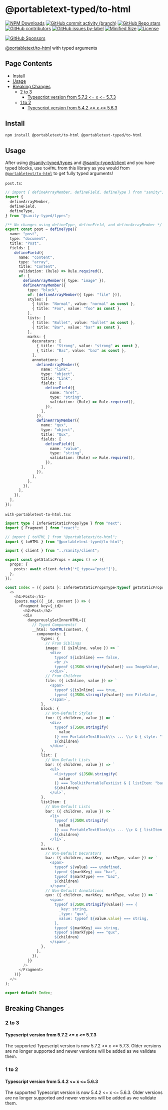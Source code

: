 # @portabletext-typed/to-html

[![NPM Downloads](https://img.shields.io/npm/dw/@portabletext-typed/to-html?style=flat&logo=npm)](https://www.npmjs.com/package/@portabletext-typed/to-html)
[![GitHub commit activity (branch)](https://img.shields.io/github/commit-activity/m/saiichihashimoto/sanity-typed?style=flat&logo=github)](https://github.com/saiichihashimoto/sanity-typed/pulls?q=is%3Apr+is%3Aclosed)
[![GitHub Repo stars](https://img.shields.io/github/stars/saiichihashimoto/sanity-typed?style=flat&logo=github)](https://github.com/saiichihashimoto/sanity-typed/stargazers)
[![GitHub contributors](https://img.shields.io/github/contributors/saiichihashimoto/sanity-typed?style=flat&logo=github)](https://github.com/saiichihashimoto/sanity-typed/graphs/contributors)
[![GitHub issues by-label](https://img.shields.io/github/issues/saiichihashimoto/sanity-typed/help%20wanted?style=flat&logo=github&color=007286)](https://github.com/saiichihashimoto/sanity-typed/labels/help%20wanted)
[![Minified Size](https://img.shields.io/bundlephobia/min/@portabletext-typed/to-html?style=flat)](https://www.npmjs.com/package/@portabletext-typed/to-html?activeTab=code)
[![License](https://img.shields.io/github/license/saiichihashimoto/sanity-typed?style=flat)](LICENSE)

[![GitHub Sponsors](https://img.shields.io/github/sponsors/saiichihashimoto?style=flat&logo=githubsponsors)](https://github.com/sponsors/saiichihashimoto)

[@portabletext/to-html](https://github.com/portabletext/to-html) with typed arguments

## Page Contents
- [Install](#install)
- [Usage](#usage)
- [Breaking Changes](#breaking-changes)
  - [2 to 3](#2-to-3)
    - [Typescript version from 5.7.2 <= x <= 5.7.3](#typescript-version-from-572--x--573)
  - [1 to 2](#1-to-2)
    - [Typescript version from 5.4.2 <= x <= 5.6.3](#typescript-version-from-542--x--563)

## Install

```bash
npm install @portabletext/to-html @portabletext-typed/to-html
```

## Usage

After using [@sanity-typed/types](../types) and [@sanity-typed/client](../client) and you have typed blocks, use `toHTML` from this library as you would from [`@portabletext/to-html`](https://github.com/portabletext/to-html) to get fully typed arguments!

```post.ts```:
```typescript
// import { defineArrayMember, defineField, defineType } from "sanity";
import {
  defineArrayMember,
  defineField,
  defineType,
} from "@sanity-typed/types";

/** No changes using defineType, defineField, and defineArrayMember */
export const post = defineType({
  name: "post",
  type: "document",
  title: "Post",
  fields: [
    defineField({
      name: "content",
      type: "array",
      title: "Content",
      validation: (Rule) => Rule.required(),
      of: [
        defineArrayMember({ type: "image" }),
        defineArrayMember({
          type: "block",
          of: [defineArrayMember({ type: "file" })],
          styles: [
            { title: "Normal", value: "normal" as const },
            { title: "Foo", value: "foo" as const },
          ],
          lists: [
            { title: "Bullet", value: "bullet" as const },
            { title: "Bar", value: "bar" as const },
          ],
          marks: {
            decorators: [
              { title: "Strong", value: "strong" as const },
              { title: "Baz", value: "baz" as const },
            ],
            annotations: [
              defineArrayMember({
                name: "link",
                type: "object",
                title: "Link",
                fields: [
                  defineField({
                    name: "href",
                    type: "string",
                    validation: (Rule) => Rule.required(),
                  }),
                ],
              }),
              defineArrayMember({
                name: "qux",
                type: "object",
                title: "Qux",
                fields: [
                  defineField({
                    name: "value",
                    type: "string",
                    validation: (Rule) => Rule.required(),
                  }),
                ],
              }),
            ],
          },
        }),
      ],
    }),
  ],
});
```
```with-portabletext-to-html.tsx```:
```typescript
import type { InferGetStaticPropsType } from "next";
import { Fragment } from "react";

// import { toHTML } from "@portabletext/to-html";
import { toHTML } from "@portabletext-typed/to-html";

import { client } from "../sanity/client";

export const getStaticProps = async () => ({
  props: {
    posts: await client.fetch('*[_type=="post"]'),
  },
});

const Index = ({ posts }: InferGetStaticPropsType<typeof getStaticProps>) => (
  <>
    <h1>Posts</h1>
    {posts.map(({ _id, content }) => (
      <Fragment key={_id}>
        <h2>Post</h2>
        <div
          dangerouslySetInnerHTML={{
            // Typed Components!
            __html: toHTML(content, {
              components: {
                types: {
                  // From Siblings
                  image: ({ isInline, value }) => `
                    <div>
                      typeof ${isInline} === false,
                      <br />
                      typeof ${JSON.stringify(value)} === ImageValue,
                    </div>`,
                  // From Children
                  file: ({ isInline, value }) => `
                    <span>
                      typeof ${isInline} === true,
                      typeof ${JSON.stringify(value)} === FileValue,
                    </span>`,
                },
                block: {
                  // Non-Default Styles
                  foo: ({ children, value }) => `
                    <div>
                      typeof ${JSON.stringify(
                        value
                      )} === PortableTextBlock\\< ... \\> & { style: "foo" },
                      ${children}
                    </div>`,
                },
                list: {
                  // Non-Default Lists
                  bar: ({ children, value }) => `
                    <ul>
                      <li>typeof ${JSON.stringify(
                        value
                      )} === ToolkitPortableTextList & { listItem: "bar"; },</li>
                      ${children}
                    </ul>`,
                },
                listItem: {
                  // Non-Default Lists
                  bar: ({ children, value }) => `
                    <li>
                      typeof ${JSON.stringify(
                        value
                      )} === PortableTextBlock\\< ... \\> & { listItem: "bar" },
                      ${children}
                    </li>`,
                },
                marks: {
                  // Non-Default Decorators
                  baz: ({ children, markKey, markType, value }) => `
                    <span>
                      typeof ${value} === undefined,
                      typeof ${markKey} === "baz",
                      typeof ${markType} === "baz",
                      ${children}
                    </span>`,
                  // Non-Default Annotations
                  qux: ({ children, markKey, markType, value }) => `
                    <span>
                      typeof ${JSON.stringify(value)} === {
                        _key: string,
                        _type: "qux",
                        value: typeof ${value.value} === string,
                      },
                      typeof ${markKey} === string,
                      typeof ${markType} === "qux",
                      ${children}
                    </span>`,
                },
              },
            }),
          }}
        />
      </Fragment>
    ))}
  </>
);

export default Index;
```

## Breaking Changes

### 2 to 3

#### Typescript version from 5.7.2 <= x <= 5.7.3

The supported Typescript version is now 5.7.2 <= x <= 5.7.3. Older versions are no longer supported and newer versions will be added as we validate them.

### 1 to 2

#### Typescript version from 5.4.2 <= x <= 5.6.3

The supported Typescript version is now 5.4.2 <= x <= 5.6.3. Older versions are no longer supported and newer versions will be added as we validate them.
